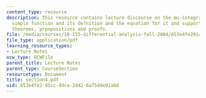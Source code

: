 ```yaml
---
content_type: resource
description: This resource contains lecture discourse on the mu-integral of a non-negative
  simple function and its de?nition and the equation for it and supporting definitions,
  theorems, prpopositions and proofs.
file: /media/courses/18-155-differential-analysis-fall-2004/853e4fe291ccddca2d426a75d4e91abd_section4.pdf
file_type: application/pdf
learning_resource_types:
- Lecture Notes
ocw_type: OCWFile
parent_title: Lecture Notes
parent_type: CourseSection
resourcetype: Document
title: section4.pdf
uid: 853e4fe2-91cc-ddca-2d42-6a75d4e91abd
---
```

